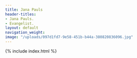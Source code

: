 ```yaml
---
title: Jana Pauls
header-titles:
- Jana Pauls.
- Evangelist.
layout: default
navigation_weight: 
image: "/uploads/097d1fd7-9e58-451b-b44a-380820836096.jpg"
---
```


{% include index.html %}